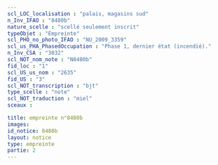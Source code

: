 ```yaml
---
scl_LOC_localisation : "palais, magasins sud"
n_Inv_IFAO : "8480b"
nature_scelle : "scellé seulement inscrit"
typeObjet : "Empreinte"
scl_PHO_no_photo_IFAO : "NU_2009_3359"
scl_us_PHA_PhasedOccupation : "Phase 1, dernier état (incendié)."
n_Inv_CSA : "3032"
scl_NOT_nom_note : "N8480b"
fid_loc : "1"
scl_US_us_nom : "2635"
fid_US : "3"
scl_NOT_transcription : "bjt"
type_scelle : "note"
scl_NOT_traduction : "miel"
sceaux :

title: empreinte n°8480b
images: 
id_notice: 8480b
layout: notice
type: empreinte
partie: 2
---
```


